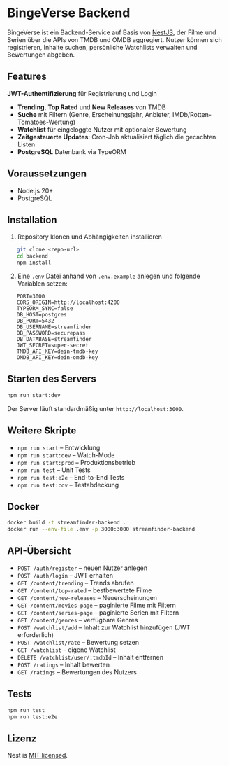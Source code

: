 # BingeVerse Backend
BingeVerse ist ein Backend-Service auf Basis von [NestJS](https://nestjs.com/), der Filme und Serien über die APIs von TMDB und OMDB aggregiert. Nutzer können sich registrieren, Inhalte suchen, persönliche Watchlists verwalten und Bewertungen abgeben.

## Features
**JWT-Authentifizierung** für Registrierung und Login
- **Trending**, **Top Rated** und **New Releases** von TMDB
- **Suche** mit Filtern (Genre, Erscheinungsjahr, Anbieter, IMDb/Rotten-Tomatoes-Wertung)
- **Watchlist** für eingeloggte Nutzer mit optionaler Bewertung
- **Zeitgesteuerte Updates**: Cron-Job aktualisiert täglich die gecachten Listen
- **PostgreSQL** Datenbank via TypeORM

## Voraussetzungen
- Node.js 20+
- PostgreSQL

## Installation
1. Repository klonen und Abhängigkeiten installieren

```bash
   git clone <repo-url>
   cd backend
   npm install
   ```
2. Eine `.env` Datei anhand von `.env.example` anlegen und folgende Variablen setzen:

```text
   PORT=3000
   CORS_ORIGIN=http://localhost:4200
   TYPEORM_SYNC=false
   DB_HOST=postgres
   DB_PORT=5432
   DB_USERNAME=streamfinder
   DB_PASSWORD=securepass
   DB_DATABASE=streamfinder
   JWT_SECRET=super-secret
   TMDB_API_KEY=dein-tmdb-key
   OMDB_API_KEY=dein-omdb-key
   ```

## Starten des Servers

```bash
npm run start:dev
```

Der Server läuft standardmäßig unter `http://localhost:3000`.

## Weitere Skripte
- `npm run start` – Entwicklung
- `npm run start:dev` – Watch-Mode
- `npm run start:prod` – Produktionsbetrieb
- `npm run test` – Unit Tests
- `npm run test:e2e` – End-to-End Tests
- `npm run test:cov` – Testabdeckung

## Docker
```bash
docker build -t streamfinder-backend .
docker run --env-file .env -p 3000:3000 streamfinder-backend
```
## API-Übersicht

- `POST /auth/register` – neuen Nutzer anlegen
- `POST /auth/login` – JWT erhalten
- `GET /content/trending` – Trends abrufen
- `GET /content/top-rated` – bestbewertete Filme
- `GET /content/new-releases` – Neuerscheinungen
- `GET /content/movies-page` – paginierte Filme mit Filtern
- `GET /content/series-page` – paginierte Serien mit Filtern
- `GET /content/genres` – verfügbare Genres
- `POST /watchlist/add` – Inhalt zur Watchlist hinzufügen (JWT erforderlich)
- `POST /watchlist/rate` – Bewertung setzen
- `GET /watchlist` – eigene Watchlist
- `DELETE /watchlist/user/:tmdbId` – Inhalt entfernen
- `POST /ratings` – Inhalt bewerten
- `GET /ratings` – Bewertungen des Nutzers

## Tests

```bash
npm run test
npm run test:e2e
```

## Lizenz

Nest is [MIT licensed](https://github.com/nestjs/nest/blob/master/LICENSE).
